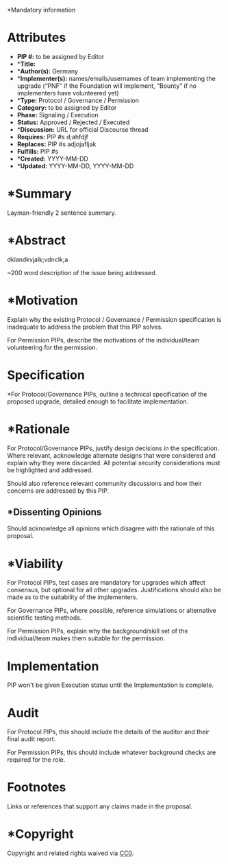 *Mandatory information

# Attributes
- **PIP #:** to be assigned by Editor
- ***Title:** 
- ***Author(s):** Germany
- ***Implementer(s):** names/emails/usernames of team implementing the upgrade (“PNF” if the Foundation will implement, “Bounty” if no implementers have volunteered yet)
- ***Type:** Protocol / Governance / Permission
- **Category:** to be assigned by Editor
- **Phase:** Signaling / Execution
- **Status:** Approved / Rejected / Executed
- ***Discussion:** URL for official Discourse thread
- **Requires:** PIP #s d;ahfdjf
- **Replaces:** PIP #s adjojafljak
- **Fulfills:** PIP #s
- ***Created:** YYYY-MM-DD
- ***Updated:** YYYY-MM-DD, YYYY-MM-DD


# *Summary

Layman-friendly 2 sentence summary.

# *Abstract

dklandkvjalk;vdnclk;a

~200 word description of the issue being addressed.

# *Motivation

Explain why the existing Protocol / Governance / Permission specification is inadequate to address the problem that this PIP solves.

For Permission PIPs, describe the motivations of the individual/team volunteering for the permission.

# Specification

*For Protocol/Governance PIPs, outline a technical specification of the proposed upgrade, detailed enough to facilitate implementation.

# *Rationale

For Protocol/Governance PIPs, justify design decisions in the specification. Where relevant, acknowledge alternate designs that were considered and explain why they were discarded. All potential security considerations must be highlighted and addressed.

Should also reference relevant community discussions and how their concerns are addressed by this PIP.

## *Dissenting Opinions

Should acknowledge all opinions which disagree with the rationale of this proposal.

# *Viability

For Protocol PIPs, test cases are mandatory for upgrades which affect consensus, but optional for all other upgrades. Justifications should also be made as to the suitability of the implementers.

For Governance PIPs, where possible, reference simulations or alternative scientific testing methods.

For Permission PIPs, explain why the background/skill set of the individual/team makes them suitable for the permission.

# Implementation

PIP won't be given Execution status until the Implementation is complete.

# Audit

For Protocol PIPs, this should include the details of the auditor and their final audit report.

For Permission PIPs, this should include whatever background checks are required for the role.

# Footnotes

Links or references that support any claims made in the proposal.

# *Copyright

Copyright and related rights waived via [CC0](https://creativecommons.org/publicdomain/zero/1.0/).
